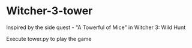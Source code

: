 # Witcher-3-tower

Inspired by the side quest - "A Towerful of Mice" in Witcher 3: Wild Hunt

Execute tower.py to play the game
